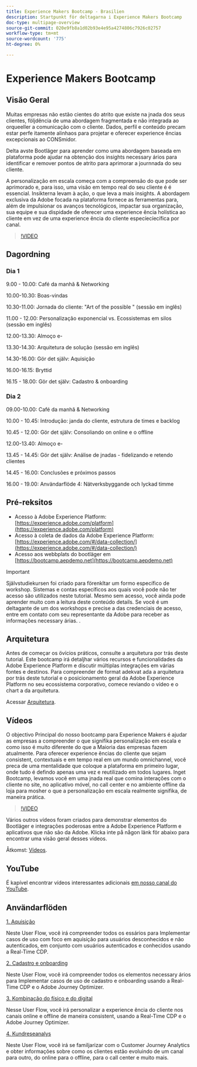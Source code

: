 ```yaml
---
title: Experience Makers Bootcamp - Brasilien
description: Startpunkt för deltagarna i Experience Makers Bootcamp
doc-type: multipage-overview
source-git-commit: 020e9fb8a1d02b93e4e95a4274806c7926c02757
workflow-type: tm+mt
source-wordcount: '775'
ht-degree: 0%

---
```


# Experience Makers Bootcamp

## Visão Geral

Muitas empresas não estão cientes do atrito que existe na jnada dos seus clientes, följdência de uma abordagem fragmentada e não integrada ao orqueeller a comunicação com o cliente. Dados, perfil e conteúdo precam estar perfe itamente alinhaos para projetar e oferecer experience ências excepcionais ao CONSmidor.

Delta avste Bootläger para aprender como uma abordagem baseada em plataforma pode ajudar na obtenção dos insights necessary ários para identificar e remover pontos de atrito para aprimorar a journnada do seu cliente.

A personalização em escala começa com a compreensão do que pode ser aprimorado e, para isso, uma visão em tempo real do seu cliente é é essencial. Insikterna levam à ação, o que leva a mais insights. A abordagem exclusiva da Adobe focada na plataforma fornece as ferramentas para, além de impulsionar os avanços tecnológicos, impactar sua organização, sua equipe e sua dispidade de oferecer uma experience ência holística ao cliente em vez de uma experience ência do cliente especíecíecífica por canal.

>[!VIDEO](https://video.tv.adobe.com/v/344962?quality=12&enable=on)

## Dagordning

### Dia 1

9.00 - 10.00: Café da manhă &amp; Networking

10.00-10.30: Boas-vindas &#x200B;

10.30-11.00: Jornada do cliente: &quot;Art of the possible &quot; (sessão em inglês) &#x200B;

11.00 - 12.00: Personalização exponencial vs. Ecossistemas em silos (sessão em inglês) &#x200B;

12.00-13.30: Almoço e-&#x200B;

13.30-14.30: Arquitetura de solução (sessão em inglês) &#x200B;

14.30-16.00: Gör det själv: Aquisição &#x200B;

16.00-16.15: Bryttid

16.15 - 18.00: Gör det själv: Cadastro &amp; onboarding &#x200B;


### Dia 2

09.00-10.00: Café da manhă &amp; Networking

10.00 - 10.45: Introdução: janda do cliente, estrutura de times e backlog

10.45 - 12.00: Gör det själv: Consoliando on online e o offline

12.00-13.40: Almoço e-&#x200B;

13.45 - 14.45: Gör det själv: Análise de jnadas - fidelizando e retendo clientes

14.45 - 16.00: Conclusões e próximos passos

16.00 - 19.00: Användarflöde 4: Nätverksbyggande och lyckad timme


## Pré-reksitos

- Acesso à Adobe Experience Platform: [https://experience.adobe.com/platform](https://experience.adobe.com/platform)
- Acesso à coleta de dados da Adobe Experience Platform: [https://experience.adobe.com/#/data-collection/](https://experience.adobe.com/#/data-collection/)
- Acesso aos webbplats do bootläger em [https://bootcamp.aepdemo.net](https://bootcamp.aepdemo.net)

>[!IMPORTANT]
>
>Självstudiekursen foi criado para förenkltar um formo específico de workshop. Sistemas e contas específicos aos quais você pode não ter acesso são utilizados neste tutorial. Mesmo sem acesso, você ainda pode aprender muito com a leitura deste conteúdo details. Se você é um deltagante de um dos workshops e precise a das credenciais de acesso, entre em contato com seu representante da Adobe para receber as informações necessary árias. .

## Arquitetura

Antes de começar os övícios práticos, consulte a arquitetura por trás deste tutorial. Este bootcamp irá detaljhar vários recursos e funcionalidades da Adobe Experience Platform e discutir múltiplas integrações em várias fontes e destinos. Para compreender de format adekvat ada a arquitetura por trás deste tutorial e o posicionamento geral da Adobe Experience Platform no seu ecossistema corporativo, comece reviando o vídeo e o chart a da arquitetura.

Acessar [Arquitetura](https://experienceleague.adobe.com/docs/platform-learn/comprehensive-technical-tutorial-v22/architecture.html?lang=pt-BR).

## Vídeos

O objectivo Principal do nosso bootcamp para Experience Makers é ajudar as empresas a compreender o que signifika personalização em escala e como isso é muito diferente do que a Maioria das empresas fazem atualmente. Para oferecer experience ências do cliente que sejam consistent, contextuais e em tempo real em um mundo omnichannel, você preca de uma mentalidade que coloque a plataforma em primeiro lugar, onde tudo é defindo apenas uma vez e reutilizado em todos lugares. Inget Bootcamp, levamos você em uma jnada real que comina interações com o cliente no site, no aplicativo móvel, no call center e no ambiente offline da loja para mosher o que a personalização em escala realmente signifika, de maneira prática.

>[!VIDEO](https://video.tv.adobe.com/v/345446?quality=12&enable=on)

Vários outros vídeos foram criados para demonstrar elementos do Bootläger e integrações poderosas entre a Adobe Experience Platform e aplicativos que não são da Adobe. Klicka inte på någon länk för abaixo para encontrar uma visão geral desses vídeos.

Åtkomst: [Vídeos](https://experienceleague.adobe.com/docs/platform-learn/comprehensive-technical-tutorial-v22/videos.html?lang=pt-BR).

## YouTube

É kapível encontrar vídeos interessantes adicionais [em nosso canal do YouTube](https://www.youtube.com/channel/UCUKG2dkZ9pYuZUPebQ21jUw).

## Användarflöden

[1. Aquisição](./uc/uc1/uc1.md)

Neste User Flow, você irá compreender todos os essários para Implementar casos de uso com foco em aquisição para usuários desconhecidos e não autenticados, em conjunto com usuários autenticados e conhecidos usando a Real-Time CDP.

[2. Cadastro e onboarding](./uc/uc2/uc2.md)

Neste User Flow, você irá compreender todos os elementos necessary ários para Implementar casos de uso de cadastro e onboarding usando a Real-Time CDP e o Adobe Journey Optimizer.

[3. Kombinação do físico e do digital ](./uc/uc3/uc3.md)

Nesse User Flow, você irá personalizar a experience ência do cliente nos canais online e offline de maneira consistent, usando a Real-Time CDP e o Adobe Journey Optimizer.

[4. Kundreseanalys](./uc/uc4/uc4.md)

Neste User Flow, você irá se familjarizar com o Customer Journey Analytics e obter informações sobre como os clientes estão evoluindo de um canal para outro, do online para o offline, para o call center e muito mais.
